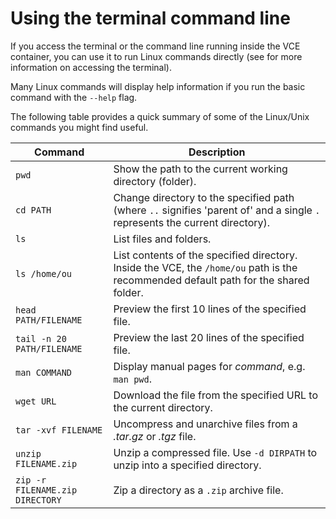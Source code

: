 # Using the terminal command line

If you access the terminal or the command line running inside the VCE container, you can use it to run Linux commands directly (see [](g-troubleshooting.md#accessing-a-terminal-command-line-interface-within-the-VCE) for more information on accessing the terminal).

Many Linux commands will display help information if you run the basic command with the `--help` flag.

The following table provides a quick summary of some of the Linux/Unix commands you might find useful.

| Command | Description |
| -------------------- | ---------------------------------------------------------- |
| `pwd` | Show the path to the current working directory (folder). |
| `cd PATH` | Change directory to the specified path (where `..` signifies 'parent of' and a single `.` represents the current directory). |
| `ls` | List files and folders. |
| `ls /home/ou` | List contents of the specified directory. Inside the VCE, the `/home/ou` path is the recommended default path for the shared folder. |
| `head PATH/FILENAME` | Preview the first 10 lines of the specified file. |
| `tail -n 20 PATH/FILENAME` | Preview the last 20 lines of the specified file. |
| `man COMMAND` | Display manual pages for *command*, e.g. `man pwd`. |
| `wget URL` | Download the file from the specified URL to the current directory. |
| `tar -xvf FILENAME` | Uncompress and unarchive files from a *.tar.gz* or *.tgz* file. |
| `unzip FILENAME.zip` | Unzip a compressed file. Use `-d DIRPATH` to unzip into a specified directory. |
| `zip -r FILENAME.zip DIRECTORY` | Zip a directory as a `.zip` archive file. |